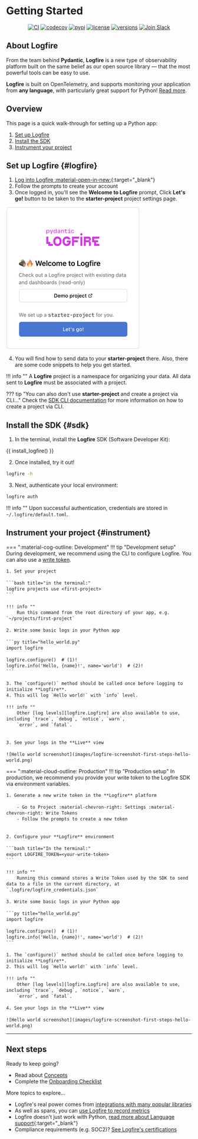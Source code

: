 # Getting Started

<p style="text-align: center;">
  <a href="https://github.com/pydantic/logfire/actions?query=event%3Apush+branch%3Amain+workflow%3ACI"><img src="https://github.com/pydantic/logfire/actions/workflows/main.yml/badge.svg?event=push" alt="CI" /></a>
  <a href="https://codecov.io/gh/pydantic/logfire"><img src="https://codecov.io/gh/pydantic/logfire/graph/badge.svg?token=735CNGCGFD" alt="codecov" /></a>
  <a href="https://pypi.python.org/pypi/logfire"><img src="https://img.shields.io/pypi/v/logfire.svg" alt="pypi" /></a>
  <a href="https://github.com/pydantic/logfire/blob/main/LICENSE"><img src="https://img.shields.io/github/license/pydantic/logfire.svg" alt="license" /></a>
  <a href="https://github.com/pydantic/logfire"><img src="https://img.shields.io/pypi/pyversions/logfire.svg" alt="versions" /></a>
  <a href="join-slack/"><img src="https://img.shields.io/badge/Slack-Join%20Slack-4A154B?logo=slack" alt="Join Slack" /></a>
</p>

## About Logfire

From the team behind **Pydantic**, **Logfire** is a new type of observability platform built on
the same belief as our open source library — that the most powerful tools can be easy to use.

**Logfire** is built on OpenTelemetry, and supports monitoring your application from **any language**,
with particularly great support for Python! [Read more](why.md).

## Overview

This page is a quick walk-through for setting up a Python app:

1. [Set up Logfire](#logfire)
2. [Install the SDK](#sdk)
3. [Instrument your project](#instrument)

## Set up Logfire {#logfire}

1. [Log into Logfire :material-open-in-new:](https://logfire.pydantic.dev/login){:target="_blank"}
2. Follow the prompts to create your account
3. Once logged in, you'll see the **Welcome to Logfire** prompt, Click **Let's go!** button to be taken
to the **starter-project** project settings page.

![Welcome to Logfire](images/logfire-screenshot-welcome-to-logfire.png)

4. You will find how to send data to your **starter-project** there. Also, there are some code snippets to help you get started.

!!! info ""
    A **Logfire** project is a namespace for organizing your data. All data sent to **Logfire** must be associated with a project.

??? tip "You can also don't use **starter-project** and create a project via CLI..."
    Check the [SDK CLI documentation](reference/cli.md#create-projects-new) for more information on how to create a project via CLI.

## Install the SDK {#sdk}

1. In the terminal, install the **Logfire** SDK (Software Developer Kit):

{{ install_logfire() }}

2. Once installed, try it out!

```bash
logfire -h
```

3. Next, authenticate your local environment:

```bash
logfire auth
```

!!! info ""
    Upon successful authentication, credentials are stored in `~/.logfire/default.toml`.

## Instrument your project {#instrument}
=== ":material-cog-outline: Development"
    !!! tip "Development setup"
        During development, we recommend using the CLI to configure Logfire.
        You can also use a [write token](how-to-guides/create-write-tokens.md).

    1. Set your project

    ```bash title="in the terminal:"
    logfire projects use <first-project>
    ```

    !!! info ""
        Run this command from the root directory of your app, e.g. `~/projects/first-project`

    2. Write some basic logs in your Python app

    ```py title="hello_world.py"
    import logfire

    logfire.configure()  # (1)!
    logfire.info('Hello, {name}!', name='world')  # (2)!
    ```

    3. The `configure()` method should be called once before logging to initialize **Logfire**.
    4. This will log `Hello world!` with `info` level.

    !!! info ""
        Other [log levels][logfire.Logfire] are also available to use, including `trace`, `debug`, `notice`, `warn`,
        `error`, and `fatal`.


    3. See your logs in the **Live** view

    ![Hello world screenshot](images/logfire-screenshot-first-steps-hello-world.png)


=== ":material-cloud-outline: Production"
    !!! tip "Production setup"
        In production, we recommend you provide your write token to the Logfire SDK via environment variables.

    1. Generate a new write token in the **Logfire** platform

        - Go to Project :material-chevron-right: Settings :material-chevron-right: Write Tokens
        - Follow the prompts to create a new token


    2. Configure your **Logfire** environment

    ```bash title="In the terminal:"
    export LOGFIRE_TOKEN=<your-write-token>
    ```

    !!! info ""
        Running this command stores a Write Token used by the SDK to send data to a file in the current directory, at `.logfire/logfire_credentials.json`

    3. Write some basic logs in your Python app

    ```py title="hello_world.py"
    import logfire

    logfire.configure()  # (1)!
    logfire.info('Hello, {name}!', name='world')  # (2)!
    ```

    1. The `configure()` method should be called once before logging to initialize **Logfire**.
    2. This will log `Hello world!` with `info` level.

    !!! info ""
        Other [log levels][logfire.Logfire] are also available to use, including `trace`, `debug`, `notice`, `warn`,
        `error`, and `fatal`.

    4. See your logs in the **Live** view

    ![Hello world screenshot](images/logfire-screenshot-first-steps-hello-world.png)

---

## Next steps

Ready to keep going?

- Read about [Concepts](concepts.md)
- Complete the [Onboarding Checklist](guides/onboarding-checklist/index.md)

More topics to explore...

- Logfire's real power comes from [integrations with many popular libraries](integrations/index.md)
- As well as spans, you can [use Logfire to record metrics](guides/onboarding-checklist/add-metrics.md)
- Logfire doesn't just work with Python, [read more about Language support](https://opentelemetry.io/docs/languages/){:target="_blank"}
- Compliance requirements (e.g. SOC2)? [See Logfire's certifications](compliance.md)
